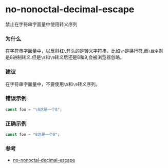  # no-nonoctal-decimal-escape

禁止在字符串字面量中使用转义序列

### 为什么

在字符串字面量中，以反斜杠`\`开头的是转义字符串，比如`\n`是换行符,而`\数字`则是8进制转义.但是`\8`和`\9`转义后还是8和9,会被浏览器忽略。

### 建议

在字符串字面量中，不要使用`\8`和`\9`转义序列。

### 错误示例

```js
const foo = "\8这是一个8";
```

### 正确示例

```js
const foo = "8这是一个8";
```

### 参考

- [no-nonoctal-decimal-escape](https://eslint.org/docs/rules/no-nonoctal-decimal-escape)